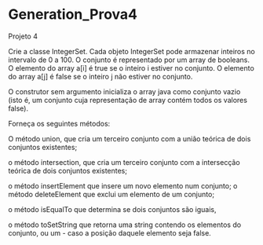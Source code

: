 # Generation_Prova4

Projeto 4

Crie a classe IntegerSet. Cada objeto IntegerSet pode armazenar inteiros no intervalo de 0 a 100. O conjunto é representado por um array de booleans. O elemento do array a[i] é true se o inteiro i estiver no conjunto. O elemento do array a[j] é false se o inteiro j não estiver no conjunto. 

O construtor sem argumento inicializa o array java como conjunto vazio (isto é, um conjunto cuja representação de array contém todos os valores false).

Forneça os seguintes métodos:

O método union, que cria um terceiro conjunto com a união teórica de dois conjuntos existentes; 

o método intersection, que cria um terceiro conjunto com a intersecção teórica de dois conjuntos existentes;

o método insertElement que insere um novo elemento num conjunto; o método deleteElement que exclui um elemento de um conjunto;

o método isEqualTo que determina se dois conjuntos são iguais, 

o método toSetString que retorna uma string contendo os elementos do conjunto, ou um - caso a posição daquele elemento seja false.
